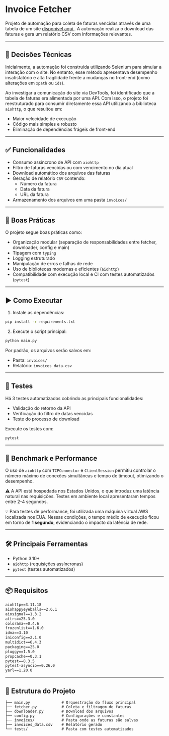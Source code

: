 ﻿# Invoice Fetcher

Projeto de automação para coleta de faturas vencidas através de uma tabela de um site [disponivel aqui  ](https://rpachallengeocr.azurewebsites.net/). A automação realiza o download das faturas e gera um relatório CSV com informações relevantes.

---

## 🧠 Decisões Técnicas

Inicialmente, a automação foi construída utilizando Selenium para simular a interação com o site. No entanto, esse método apresentava desempenho insatisfatório e alta fragilidade frente a mudanças no front-end (como alterações em `xpath` ou `ids`).

Ao investigar a comunicação do site via DevTools, foi identificado que a tabela de faturas era alimentada por uma API. Com isso, o projeto foi reestruturado para consumir diretamente essa API utilizando a biblioteca `aiohttp`, o que resultou em:
- Maior velocidade de execução
- Código mais simples e robusto
- Eliminação de dependências frágeis de front-end

---

## ✅ Funcionalidades

- Consumo assíncrono de API com `aiohttp`
- Filtro de faturas vencidas ou com vencimento no dia atual
- Download automático dos arquivos das faturas
- Geração de relatório `CSV` contendo:
  - Número da fatura
  - Data da fatura
  - URL da fatura
- Armazenamento dos arquivos em uma pasta `invoices/`

---

## 📐 Boas Práticas

O projeto segue boas práticas como:
- Organização modular (separação de responsabilidades entre fetcher, downloader, config e main)
- Tipagem com `typing`
- Logging estruturado
- Manipulação de erros e falhas de rede
- Uso de bibliotecas modernas e eficientes (`aiohttp`)
- Compatibilidade com execução local e CI com testes automatizados (`pytest`)

---

## ▶️ Como Executar

1. Instale as dependências:

```bash
pip install -r requirements.txt
```

2. Execute o script principal:

```bash
python main.py
```

Por padrão, os arquivos serão salvos em:
- Pasta: `invoices/`
- Relatório: `invoices_data.csv`

---

## 🧪 Testes

Há 3 testes automatizados cobrindo as principais funcionalidades:
- Validação do retorno da API
- Verificação do filtro de datas vencidas
- Teste do processo de download

Execute os testes com:

```bash
pytest
```

---

## 🚀 Benchmark e Performance

O uso de `aiohttp` com `TCPConnector` e `ClientSession` permitiu controlar o número máximo de conexões simultâneas e tempo de timeout, otimizando o desempenho.

⚠️ A API está hospedada nos Estados Unidos, o que introduz uma latência natural nas requisições. Testes em ambiente local apresentaram tempos entre 2-4 segundos.

💡 Para testes de performance, foi utilizada uma máquina virtual AWS localizada nos EUA. Nessas condições, o tempo médio de execução ficou em torno de **1 segundo**, evidenciando o impacto da latência de rede.

---

## 🛠️ Principais Ferramentas

- Python 3.10+
- `aiohttp` (requisições assíncronas)
- `pytest` (testes automatizados)

---

## 📦 Requisitos

```txt
aiohttp==3.11.18
aiohappyeyeballs==2.6.1
aiosignal==1.3.2
attrs==25.3.0
colorama==0.4.6
frozenlist==1.6.0
idna==3.10
iniconfig==2.1.0
multidict==6.4.3
packaging==25.0
pluggy==1.5.0
propcache==0.3.1
pytest==8.3.5
pytest-asyncio==0.26.0
yarl==1.20.0
```

---

## 📁 Estrutura do Projeto

```
├── main.py              # Orquestração do fluxo principal
├── fetcher.py           # Coleta e filtragem de faturas
├── downloader.py        # Download dos arquivos
├── config.py            # Configurações e constantes
├── invoices/            # Pasta onde as faturas são salvas
├── invoices_data.csv    # Relatório gerado
└── tests/               # Pasta com testes automatizados
```
